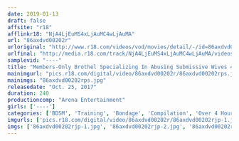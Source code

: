 ```yaml
---
date: 2019-01-13
draft: false
affsite: "r18"
afflinkr18: "NjA4LjEuMS4xLjAuMC4wLjAuMA"
url: "86axdvd00202r"
urloriginal: "http://www.r18.com/videos/vod/movies/detail/-/id=86axdvd00202r"
urlfinal: "http://media.r18.com/track/NjA4LjEuMS4xLjAuMC4wLjAuMA/videos/vod/movies/detail/-/id=86axdvd00202r"
samplevid: "----"
title: "Members-Only Brothel Specializing In Abusing Submissive Wives 4 Hours"
mainimgurl: "pics.r18.com/digital/video/86axdvd00202r/86axdvd00202rps.jpg"
mainimgs: "86axdvd00202rps.jpg"
releasedate: "Oct. 25, 2017"
duration: 240
productioncomp: "Arena Entertainment"
girls: ['----']
categories: ['BDSM', 'Training', 'Bondage', 'Compilation', 'Over 4 Hours']
imgurls: ['pics.r18.com/digital/video/86axdvd00202r/86axdvd00202rjp-1.jpg', 'pics.r18.com/digital/video/86axdvd00202r/86axdvd00202rjp-2.jpg', 'pics.r18.com/digital/video/86axdvd00202r/86axdvd00202rjp-3.jpg', 'pics.r18.com/digital/video/86axdvd00202r/86axdvd00202rjp-4.jpg', 'pics.r18.com/digital/video/86axdvd00202r/86axdvd00202rjp-5.jpg', 'pics.r18.com/digital/video/86axdvd00202r/86axdvd00202rjp-6.jpg', 'pics.r18.com/digital/video/86axdvd00202r/86axdvd00202rjp-7.jpg', 'pics.r18.com/digital/video/86axdvd00202r/86axdvd00202rjp-8.jpg', 'pics.r18.com/digital/video/86axdvd00202r/86axdvd00202rjp-9.jpg', 'pics.r18.com/digital/video/86axdvd00202r/86axdvd00202rjp-10.jpg', 'pics.r18.com/digital/video/86axdvd00202r/86axdvd00202rjp-11.jpg', 'pics.r18.com/digital/video/86axdvd00202r/86axdvd00202rjp-12.jpg', 'pics.r18.com/digital/video/86axdvd00202r/86axdvd00202rjp-13.jpg', 'pics.r18.com/digital/video/86axdvd00202r/86axdvd00202rjp-14.jpg', 'pics.r18.com/digital/video/86axdvd00202r/86axdvd00202rjp-15.jpg', 'pics.r18.com/digital/video/86axdvd00202r/86axdvd00202rjp-16.jpg', 'pics.r18.com/digital/video/86axdvd00202r/86axdvd00202rjp-17.jpg', 'pics.r18.com/digital/video/86axdvd00202r/86axdvd00202rjp-18.jpg', 'pics.r18.com/digital/video/86axdvd00202r/86axdvd00202rjp-19.jpg', 'pics.r18.com/digital/video/86axdvd00202r/86axdvd00202rjp-20.jpg']
imgs: ['86axdvd00202rjp-1.jpg', '86axdvd00202rjp-2.jpg', '86axdvd00202rjp-3.jpg', '86axdvd00202rjp-4.jpg', '86axdvd00202rjp-5.jpg', '86axdvd00202rjp-6.jpg', '86axdvd00202rjp-7.jpg', '86axdvd00202rjp-8.jpg', '86axdvd00202rjp-9.jpg', '86axdvd00202rjp-10.jpg', '86axdvd00202rjp-11.jpg', '86axdvd00202rjp-12.jpg', '86axdvd00202rjp-13.jpg', '86axdvd00202rjp-14.jpg', '86axdvd00202rjp-15.jpg', '86axdvd00202rjp-16.jpg', '86axdvd00202rjp-17.jpg', '86axdvd00202rjp-18.jpg', '86axdvd00202rjp-19.jpg', '86axdvd00202rjp-20.jpg']
---
```

